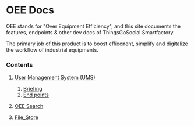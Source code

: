 # OEE Docs

OEE stands for "Over Equipment Efficiency", and this site documents the features, endpoints & other dev docs of ThingsGoSocial Smartfactory.

The primary job of this product is to boost effiecnent, simplify and digitalize the workflow of industrial equipments.

### Contents

1. [User Management System (UMS)](https://b19kiit.github.io/OEE_DOCS/User_Management_System_(UMS))
    1. [Briefing](https://b19kiit.github.io/OEE_DOCS/User_Management_System_(UMS)#introduction)
    2. [End points](https://b19kiit.github.io/OEE_DOCS/User_Management_System_(UMS)#endpoints)

2. [OEE Search](https://b19kiit.github.io/OEE_DOCS/OEE_Search)

3. [File_Store](https://b19kiit.github.io/OEE_DOCS/File_Store)
